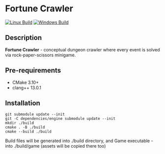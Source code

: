 # Fortune Crawler

[![Linux Build](https://github.com/moonburnt/fortune_crawler/actions/workflows/build_linux.yml/badge.svg)](https://github.com/moonburnt/fortune_crawler/actions/workflows/build_linux.yml) [![Windows Build](https://github.com/moonburnt/fortune_crawler/actions/workflows/build_windows.yml/badge.svg)](https://github.com/moonburnt/fortune_crawler/actions/workflows/build_windows.yml)

## Description

**Fortune Crawler** - conceptual dungeon crawler where every event is solved via
rock-paper-scissors minigame.

## Pre-requirements

- CMake 3.10+
- clang++ 13.0.1

## Installation

```
git submodule update --init
git -C dependencies/engine submodule update --init
mkdir ./build
cmake . -B ./build
cmake --build ./build
```

Build files will be generated into ./build directory, and Game executable - into
./build/game (assets will be copied there too)
